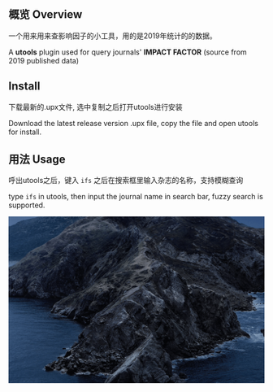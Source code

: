 ## 概览 Overview

一个用来用来查影响因子的小工具，用的是2019年统计的的数据。

A **utools** plugin used for query journals' **IMPACT FACTOR** (source from 2019 published data)

## Install

下载最新的.upx文件, 选中复制之后打开utools进行安装

Download the latest release version .upx file, copy the file and open utools for install.

## 用法 Usage 

呼出utools之后，键入 `ifs` 之后在搜索框里输入杂志的名称，支持模糊查询

type `ifs` in utools, then input the journal name in search bar, fuzzy search is supported.

![Usage](Usage.gif)